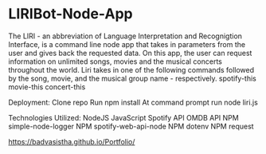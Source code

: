 # LIRIBot-Node-App

The LIRI - an abbreviation of Language Interpretation and Recognigtion Interface, is a command line node app that takes in parameters from the user and gives back the requested data. On this app, the user can request information on unlimited songs, movies and the musical concerts throughout the world. Liri takes in one of the following commands followed by the song, movie, and the musical group name - respectively.
spotify-this
movie-this
concert-this

Deployment:
Clone repo
Run npm install
At command prompt run node liri.js <pass in an instruction from above>

Technologies Utilized:
NodeJS
JavaScript
Spotify API
OMDB API
NPM simple-node-logger
NPM spotify-web-api-node
NPM dotenv
NPM request


https://badvasistha.github.io/Portfolio/
